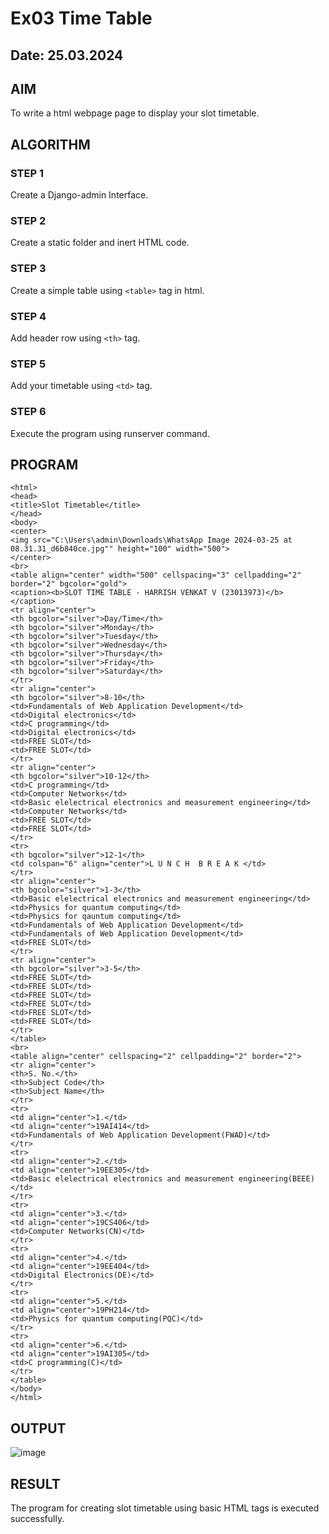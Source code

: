 # Ex03 Time Table
## Date: 25.03.2024

## AIM
To write a html webpage page to display your slot timetable.

## ALGORITHM
### STEP 1
Create a Django-admin Interface.

### STEP 2
Create a static folder and inert HTML code.

### STEP 3
Create a simple table using ```<table>``` tag in html.

### STEP 4
Add header row using ```<th>``` tag.

### STEP 5
Add your timetable using ```<td>``` tag.

### STEP 6
Execute the program using runserver command.

## PROGRAM
```
<html>
<head>
<title>Slot Timetable</title>
</head>
<body>
<center>
<img src="C:\Users\admin\Downloads\WhatsApp Image 2024-03-25 at 08.31.31_d6b840ce.jpg"" height="100" width="500">
</center>
<br>
<table align="center" width="500" cellspacing="3" cellpadding="2" border="2" bgcolor="gold">
<caption><b>SLOT TIME TABLE - HARRISH VENKAT V (23013973)</b></caption>
<tr align="center">
<th bgcolor="silver">Day/Time</th>
<th bgcolor="silver">Monday</th>
<th bgcolor="silver">Tuesday</th>
<th bgcolor="silver">Wednesday</th>
<th bgcolor="silver">Thursday</th>
<th bgcolor="silver">Friday</th>
<th bgcolor="silver">Saturday</th>
</tr>
<tr align="center">
<th bgcolor="silver">8-10</th>
<td>Fundamentals of Web Application Development</td>
<td>Digital electronics</td>
<td>C programming</td>
<td>Digital electronics</td>
<td>FREE SLOT</td>
<td>FREE SLOT</td>
</tr>
<tr align="center">
<th bgcolor="silver">10-12</th>
<td>C programming</td>
<td>Computer Networks</td>
<td>Basic elelectrical electronics and measurement engineering</td>
<td>Computer Networks</td>
<td>FREE SLOT</td>
<td>FREE SLOT</td>
</tr>
<tr>
<th bgcolor="silver">12-1</th>
<td colspan="6" align="center">L U N C H  B R E A K </td>
</tr>
<tr align="center">
<th bgcolor="silver">1-3</th>
<td>Basic elelectrical electronics and measurement engineering</td>
<td>Physics for quantum computing</td>
<td>Physics for qauntum computing</td>
<td>Fundamentals of Web Application Development</td>
<td>Fundamentals of Web Application Development</td>
<td>FREE SLOT</td>
</tr>
<tr align="center">
<th bgcolor="silver">3-5</th>
<td>FREE SLOT</td>
<td>FREE SLOT</td>
<td>FREE SLOT</td>
<td>FREE SLOT</td>
<td>FREE SLOT</td>
<td>FREE SLOT</td>
</tr>
</table>
<br>
<table align="center" cellspacing="2" cellpadding="2" border="2">
<tr align="center">
<th>S. No.</th>
<th>Subject Code</th>
<th>Subject Name</th>
</tr>
<tr>
<td align="center">1.</td>
<td align="center">19AI414</td>
<td>Fundamentals of Web Application Development(FWAD)</td>
</tr>
<tr>
<td align="center">2.</td>
<td align="center">19EE305</td>
<td>Basic elelectrical electronics and measurement engineering(BEEE)</td>
</tr>
<tr>
<td align="center">3.</td>
<td align="center">19CS406</td>
<td>Computer Networks(CN)</td>
</tr>
<tr>
<td align="center">4.</td>
<td align="center">19EE404</td>
<td>Digital Electronics(DE)</td>
</tr>
<tr>
<td align="center">5.</td>
<td align="center">19PH214</td>
<td>Physics for quantum computing(PQC)</td>
</tr>
<tr>
<td align="center">6.</td>
<td align="center">19AI305</td>
<td>C programming(C)</td>
</tr>
</table>
</body>
</html>
```

## OUTPUT
![image](https://github.com/HarrishVenkat/slot/assets/144979588/d691f3ab-fce8-479a-a33a-4feda3fb4915)


## RESULT
The program for creating slot timetable using basic HTML tags is executed successfully.
